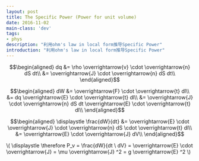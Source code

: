 ```yaml
---
layout: post
title: The Specific Power (Power for unit volume)
date: 2016-11-02
main-class: 'dev'
tags:
- phys
description: "利用ohm's law in local form推导Specific Power"
introduction: "利用ohm's law in local form推导Specific Power"
---
```


$$\begin{aligned}
dq &= \rho \overrightarrow{v} \cdot \overrightarrow{n} dS dt\\
&= \overrightarrow{J} \cdot \overrightarrow{n} dS dt\\
\end{aligned}$$

$$\begin{aligned}
dW &= \overrightarrow{F} \cdot \overrightarrow{t} dl\\
&= dq \overrightarrow{E} \cdot \overrightarrow{t} dl\\
&= \overrightarrow{J} \cdot \overrightarrow{n} dS dt \overrightarrow{E} \cdot \overrightarrow{t} dl\\
\end{aligned}$$

$$\begin{aligned}
\displaystle
\frac{dW}{dt} &= \overrightarrow{E} \cdot \overrightarrow{J} \cdot \overrightarrow{n} dS \cdot \overrightarrow{t} dl\\
&= \overrightarrow{E} \cdot \overrightarrow{J} dV\\
\end{aligned}$$

\\( \displaystle
\therefore P_v = \frac{dW}{dt \ dV} =  \overrightarrow{E} \cdot \overrightarrow{J}
= \mu \overrightarrow{J} ^2 
= g \overrightarrow{E} ^2
\\)